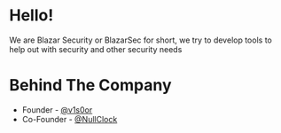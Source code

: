 # Hello!
We are Blazar Security or BlazarSec for short, we try to develop tools to help out with security and 
other security needs

# Behind The Company
- Founder - [@v1s0or](https://github.com/v1s0or)
- Co-Founder - [@NullClock](https://github.com/NullClock)
